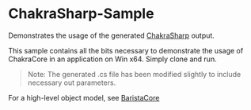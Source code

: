 # ChakraSharp-Sample
Demonstrates the usage of the generated [ChakraSharp](https://github.com/BaristaLabs/ChakraSharp) output.

This sample contains all the bits necessary to demonstrate the usage of ChakraCore in an application on Win x64. Simply clone and run.

> Note: The generated .cs file has been modified slightly to include necessary out parameters.


For a high-level object model, see [BaristaCore](https://github.com/BaristaLabs/BaristaCore)
